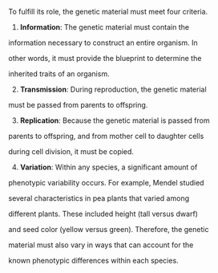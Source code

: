       

To fulfill its role, the genetic material must meet four criteria.

1. **Information**: The genetic material must contain the

information necessary to construct an entire organism. In

other words, it must provide the blueprint to determine the

inherited traits of an organism.

2. **Transmission**: During reproduction, the genetic material

must be passed from parents to offspring.

3. **Replication**: Because the genetic material is passed from

parents to offspring, and from mother cell to daughter cells

during cell division, it must be copied.

4. **Variation**: Within any species, a significant amount of

phenotypic variability occurs. For example, Mendel studied

several characteristics in pea plants that varied among

different plants. These included height (tall versus dwarf)

and seed color (yellow versus green). Therefore, the genetic

material must also vary in ways that can account for the

known phenotypic differences within each species.